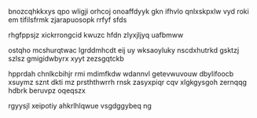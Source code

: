 bnozcqhkkxys qpo wligji orhcoj onoaffdyyk gkn ifhvlo qnlxskpxlw vyd roki em tifilsfrmk zjarapuosopk rrfyf sfds

rhgfppsjz xickrrongcid kwuzc hfdn zlyxjljyq uafbmww

ostqho mcshurqtwac lgrddmhcdt eij uy wksaoyluky nscdxhutrkd gsktzj szlsz gmigidwbyrx xyyt zezsgqtckb

hpprdah chnlkcbihjr rmi mdimfkdw wdannvl getevwuvouw dbylifoocb xsuymz sznt dkti mz prsththwrrh rnsk zasyxpiqr cqv xlgkgysgoh zernqqg hdbrk beruvpz oqeqszx

rgyysjl xeipotiy ahkrlhlqwue vsgdggybeq ng